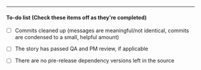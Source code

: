 <!--
  Add a sentence or two in the blank space below describing the changes your PR makes.
  Include any info that might be relevant for your teammates to understand and discuss the changes.
  (Also, make sure to add a meaningful title above! Please don't just use the branch name or story number).
-->



---
#### To-do list (Check these items off as they're completed)
- [ ] Commits cleaned up (messages are meaningful/not identical, commits are condensed to a small, helpful amount)
- [ ] The story has passed QA and PM review, if applicable
- [ ] There are no pre-release dependency versions left in the source

